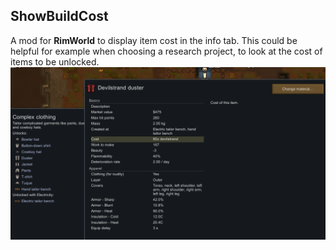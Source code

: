 ## ShowBuildCost
A mod for **RimWorld** to display item cost in the info tab. This could be helpful for example when choosing a research project, to look at the cost of items to be unlocked.
![Screenshot](./Screenshot.PNG)